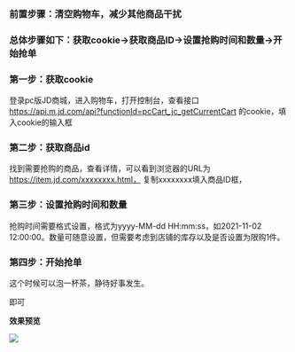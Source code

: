 ### 前置步骤：清空购物车，减少其他商品干扰
### 总体步骤如下：获取cookie->获取商品ID->设置抢购时间和数量->开始抢单

### 第一步：获取cookie
登录pc版JD商城，进入购物车，打开控制台，查看接口
https://api.m.jd.com/api?functionId=pcCart_jc_getCurrentCart
的cookie，填入cookie的输入框

### 第二步：获取商品id
找到需要抢购的商品，查看详情，可以看到浏览器的URL为
https://item.jd.com/xxxxxxxx.html，
复制xxxxxxxx填入商品ID框，

### 第三步：设置抢购时间和数量
抢购时间需要格式设置，格式为yyyy-MM-dd HH:mm:ss，如2021-11-02 12:00:00。数量可随意设置，但需要考虑到店铺的库存以及是否设置为限购1件。

### 第四步：开始抢单
这个时候可以泡一杯茶，静待好事发生。

即可
 
**效果预览**

![](https://github.com/geeeeeeeek/jd_qianggou/blob/master/img/demo01.png)
